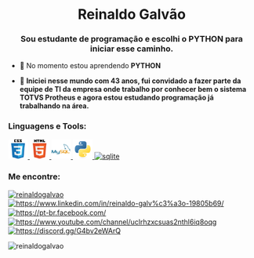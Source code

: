 <h1 align="center">Reinaldo Galvão</h1>
<h3 align="center">Sou estudante de programação e escolhi o PYTHON para iniciar esse caminho.</h3>

- 📝 No momento estou aprendendo **PYTHON**

- 💬 **Iniciei nesse mundo com 43 anos, fui convidado a fazer parte da equipe de TI da empresa onde trabalho por conhecer bem o sistema TOTVS Protheus e agora estou estudando programação já trabalhando na área.**

<h3 align="left">Linguagens e Tools:</h3>
<p align="left"> <a href="https://www.w3schools.com/css/" target="_blank" rel="noreferrer"> <img src="https://raw.githubusercontent.com/devicons/devicon/master/icons/css3/css3-original-wordmark.svg" alt="css3" width="40" height="40"/> </a> <a href="https://www.w3.org/html/" target="_blank" rel="noreferrer"> <img src="https://raw.githubusercontent.com/devicons/devicon/master/icons/html5/html5-original-wordmark.svg" alt="html5" width="40" height="40"/> </a> <a href="https://www.mysql.com/" target="_blank" rel="noreferrer"> <img src="https://raw.githubusercontent.com/devicons/devicon/master/icons/mysql/mysql-original-wordmark.svg" alt="mysql" width="40" height="40"/> </a> <a href="https://www.python.org" target="_blank" rel="noreferrer"> <img src="https://raw.githubusercontent.com/devicons/devicon/master/icons/python/python-original.svg" alt="python" width="40" height="40"/> </a> <a href="https://www.sqlite.org/" target="_blank" rel="noreferrer"> <img src="https://www.vectorlogo.zone/logos/sqlite/sqlite-icon.svg" alt="sqlite" width="40" height="40"/> </a> </p>

<h3 align="left">Me encontre:</h3>
<p align="left">
<a href="https://dev.to/kingnaldo" target="blank"><img align="center" src="https://raw.githubusercontent.com/rahuldkjain/github-profile-readme-generator/master/src/images/icons/Social/devto.svg" alt="reinaldogalvao" height="30" width="40" /></a>
<a href="https://linkedin.com/in/https://www.linkedin.com/in/reinaldo-galv%c3%a3o-19805b69/" target="blank"><img align="center" src="https://raw.githubusercontent.com/rahuldkjain/github-profile-readme-generator/master/src/images/icons/Social/linked-in-alt.svg" alt="https://www.linkedin.com/in/reinaldo-galv%c3%a3o-19805b69/" height="30" width="40" /></a>
<a href="https://fb.com/https://pt-br.facebook.com/" target="blank"><img align="center" src="https://raw.githubusercontent.com/rahuldkjain/github-profile-readme-generator/master/src/images/icons/Social/facebook.svg" alt="https://pt-br.facebook.com/" height="30" width="40" /></a>
<a href="https://www.youtube.com/c/https://www.youtube.com/channel/uclrhzxcsuas2nthl6iq8oqg" target="blank"><img align="center" src="https://raw.githubusercontent.com/rahuldkjain/github-profile-readme-generator/master/src/images/icons/Social/youtube.svg" alt="https://www.youtube.com/channel/uclrhzxcsuas2nthl6iq8oqg" height="30" width="40" /></a>
<a href="https://discord.gg/https://discord.gg/G4bv2eWArQ" target="blank"><img align="center" src="https://raw.githubusercontent.com/rahuldkjain/github-profile-readme-generator/master/src/images/icons/Social/discord.svg" alt="https://discord.gg/G4bv2eWArQ" height="30" width="40" /></a>
</p>

<p><img align="left" src="https://github-readme-stats.vercel.app/api/top-langs?username=reinaldogalvao&show_icons=true&locale=en&layout=compact" alt="reinaldogalvao" /></p>
<!-- 
<p>&nbsp;<img align="center" src="https://github-readme-stats.vercel.app/api?username=reinaldogalvao&show_icons=true&locale=en" alt="reinaldogalvao" /></p>
-->
<!--
<p><img align="center" src="https://github-readme-streak-stats.herokuapp.com/?user=reinaldogalvao&" alt="reinaldogalvao" /></p>
-->
